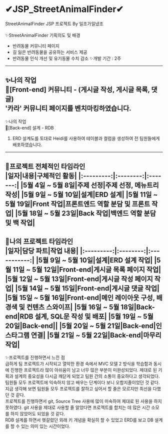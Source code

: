 # ✔JSP_StreetAnimalFinder✔
StreetAnimalFinder JSP 프로젝트 By 일조가일냈조
<br><br>
✨StreetAnimalFinder 기획의도 및 배경
- 반려동물 커뮤니티 페이지
- 길 잃은 반려동물을 공유하는 서비스 제공
- 반려동물 인식 개선 및 유기동물 수치 감소
✨개발 기간 : 2주 <br>
----------------------------------------------------------------------------------------------------------------------
✨나의 작업<br>
🎈[Front-end]
커뮤니티 - (게시글 작성, 게시글 목록, 댓글)<br>
'카라' 커뮤니티 페이지를 벤치마킹하였습니다.<br>
-----------------------------------------------------------------------------------------------
✨나의 작업<br>
🎈[Back-end]
설계 - RDB<br>
1. ERD 설계도를 토대로 Heidi를 사용하여 테이블과 컬럼을 생성하여 전 팀원들에게 배포하였습니다.<br>
------------------------------------------------------------------------------------------------------------------------------------------------------------
🎈프로젝트 전체적인 타임라인 <br>
|일자|내용|구체적인 활동|
|:---------:|:--------:|:-------:|
|5월 4일 ~ 5월 8일|주제 선정|주제 선정, 메뉴트리 작성|
|5월 9일 ~ 5월 10일|설계|ERD 설계|
|5월 11일 ~ 5월 19일|Front 작업|프론트엔드 역할 분담 및 프론트 작업|
|5월 18일 ~ 5월 23일|Back 작업|백엔드 역할 분담 및 백 작업|
-------------------------------------------------------------------------------------------------------------------------------------------------------------
🎈나의 프로젝트 타임라인<br>
|일자|담당 파트|작업 내용|
|:---------:|:--------:|:-----------:|
|5월 9일 ~ 5월 10일|설계|ERD 설계 작업|
|5월 11일 ~ 5월 12일|Front-end|게시글 목록 페이지 작업|
|5월 12일 ~ 5월 13일|Front-end|게시글 작성 페이지 작업|
|5월 14일 ~ 5월 15일|Front-end|게시글 댓글 작업|
|5월 15일 ~ 5월 16일|Front-end|메인 레이아웃 구성, 배경색 및 컨텐츠 스와이프|
|5월 16일 ~ 5월 18일|Back-end|RDB 설계, SQL문 작성 및 배포|
|5월 19일 ~ 5월 20일|Back-end||
|5월 20일 ~ 5월 21일|Back-end|인스타그램 연결|
|5월 21일 ~ 5월 22일|Back-end|마무리 작업|
-------------------------------------------------------------------------------------
✨프로젝트를 진행하면서 느낀 점<br>
급하게 팀 프로젝트가 시작되고 열악한 환경 속에서 MVC 모델 2 방식을 학습함과 동시에 진행한 프로젝트라 많이 아쉬움이 남고 너무 많은 부분이 미완성되었다. 제대로 된 기획과 설계의 중요성을 다시금 깨닫게 되었고 팀원 간의 소통이 중요하다고 생각되었다. 팀원들 모두 프로젝트에 익숙하지 않고 배우는 단계이다 보니 오합지졸이었던 것 같다. 지금 생각해 보면 팀원들 모두 프로젝트를 잘하고 싶어서 할 줄은 모르지만 최선을 다했던 것 같다. <br>
프로젝트를 진행하면서 git, Source Tree 사용에 많이 미숙하여 제대로 된 사용을 하지 못하였다. git 사용을 제대로 사용할 줄 알았다면 프로젝트를 합치는 데 많은 시간 소모를 하지 않았어도 되었을 것 같다. <br>
RDB 설계를 하면서 헷갈렸던 외래 키 개념을 확실히 할 수 있었고 ERD를 보고 DB 설계를 할 수 있는 의미 있는 시간이었다.
